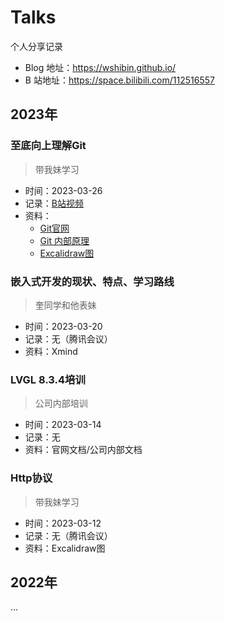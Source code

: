 # Talks

个人分享记录

- Blog 地址：https://wshibin.github.io/
- B 站地址：https://space.bilibili.com/112516557

## 2023年

### 至底向上理解Git

> 带我妹学习

- 时间：2023-03-26
- 记录：[B站视频](https://www.bilibili.com/video/BV1dL411X7Cn)
- 资料：
  - [Git官网](https://git-scm.com/)
  - [Git 内部原理](https://wshibin.github.io/2022/06/Git-internal)
  - [Excalidraw图](2023/03-26-Understand-Git/2023-03-26-Understand-Git.excalidraw.png)

### 嵌入式开发的现状、特点、学习路线

> 奎同学和他表妹

- 时间：2023-03-20
- 记录：无（腾讯会议）
- 资料：Xmind

### LVGL 8.3.4培训

> 公司内部培训

- 时间：2023-03-14
- 记录：无
- 资料：官网文档/公司内部文档

### Http协议

> 带我妹学习

- 时间：2023-03-12
- 记录：无（腾讯会议）
- 资料：Excalidraw图

## 2022年

...